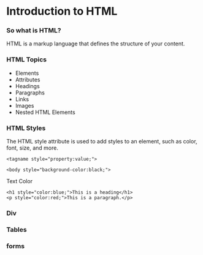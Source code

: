 
# Introduction to HTML


### So what is HTML?
HTML is a markup language that defines the structure of your content. 



### HTML Topics
- Elements
- Attributes
- Headings
- Paragraphs
- Links
- Images
- Nested HTML Elements



### HTML Styles
The HTML style attribute is used to add styles to an element, such as color, font, size, and more.

```
<tagname style="property:value;">

<body style="background-color:black;">
```
Text Color
```
<h1 style="color:blue;">This is a heading</h1>
<p style="color:red;">This is a paragraph.</p>
```



### Div

### Tables

### forms